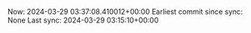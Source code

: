 Now: 2024-03-29 03:37:08.410012+00:00 Earliest commit since sync: None Last sync: 2024-03-29 03:15:10+00:00

